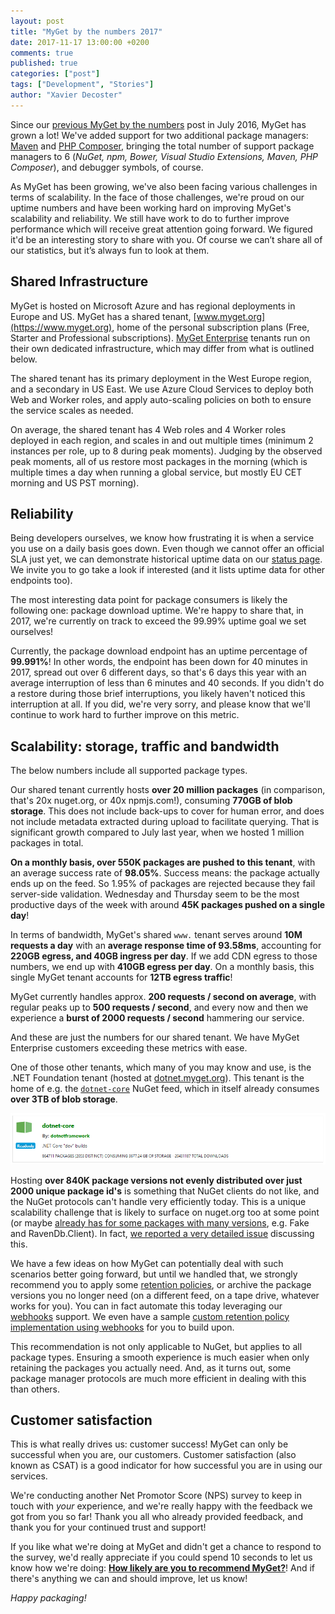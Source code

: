 ```yaml
---
layout: post
title: "MyGet by the numbers 2017"
date: 2017-11-17 13:00:00 +0200
comments: true
published: true
categories: ["post"]
tags: ["Development", "Stories"]
author: "Xavier Decoster"
---
```


Since our [previous MyGet by the numbers](https://blog.myget.org/post/2016/07/28/myget-by-the-numbers.html) post in July 2016, MyGet has grown a lot! We've added support for two additional package managers: [Maven](https://blog.myget.org/post/2017/02/09/maven-packages-just-arrived-on-myget-early-access-preview.html) and [PHP Composer](https://blog.myget.org/post/2017/09/11/php-composer-packages-on-myget.html), bringing the total number of support package managers to 6 (*NuGet, npm, Bower, Visual Studio Extensions, Maven, PHP Composer*), and debugger symbols, of course.

As MyGet has been growing, we've also been facing various challenges in terms of scalability. In the face of those challenges, we're proud on our uptime numbers and have been working hard on improving MyGet's scalability and reliability. We still have work to do to further improve performance which will receive great attention going forward. We figured it'd be an interesting story to share with you. Of course we can’t share all of our statistics, but it’s always fun to look at them. 

## Shared Infrastructure

MyGet is hosted on Microsoft Azure and has regional deployments in Europe and US. MyGet has a shared tenant, [www.myget.org](https://www.myget.org), home of the personal subscription plans (Free, Starter and Professional subscriptions). [MyGet Enterprise](https://www.myget.org/enterprise) tenants run on their own dedicated infrastructure, which may differ from what is outlined below.

The shared tenant has its primary deployment in the West Europe region, and a secondary in US East. We use Azure Cloud Services to deploy both Web and Worker roles, and apply auto-scaling policies on both to ensure the service scales as needed.

On average, the shared tenant has 4 Web roles and 4 Worker roles deployed in each region, and scales in and out multiple times (minimum 2 instances per role, up to 8 during peak moments). Judging by the observed peak moments, all of us restore most packages in the morning (which is multiple times a day when running a global service, but mostly EU CET morning and US PST morning).

## Reliability

Being developers ourselves, we know how frustrating it is when a service you use on a daily basis goes down. Even though we cannot offer an official SLA just yet, we can demonstrate historical uptime data on our [status page](https://www.myget.org/status). We invite you to go take a look if interested (and it lists uptime data for other endpoints too). 

The most interesting data point for package consumers is likely the following one: package download uptime. We're happy to share that, in 2017, we're currently on track to exceed the 99.99% uptime goal we set ourselves!

Currently, the package download endpoint has an uptime percentage of **99.991%**! In other words, the endpoint has been down for 40 minutes in 2017, spread out over 6 different days, so that's 6 days this year with an average interruption of less than 6 minutes and 40 seconds. If you didn't do a restore during those brief interruptions, you likely haven't noticed this interruption at all. If you did, we're very sorry, and please know that we'll continue to work hard to further improve on this metric.

## Scalability: storage, traffic and bandwidth

The below numbers include all supported package types.

Our shared tenant currently hosts **over 20 million packages** (in comparison, that's 20x nuget.org, or 40x npmjs.com!), consuming **770GB of blob storage**. This does not include back-ups to cover for human error, and does not include metadata extracted during upload to facilitate querying. That is significant growth compared to July last year, when we hosted 1 million packages in total. 

**On a monthly basis, over 550K packages are pushed to this tenant**, with an average success rate of **98.05%**. Success means: the package actually ends up on the feed. So 1.95% of packages are rejected because they fail server-side validation.
Wednesday and Thursday seem to be the most productive days of the week with around **45K packages pushed on a single day**!

In terms of bandwidth, MyGet's shared `www.` tenant serves around **10M requests a day** with an **average response time of 93.58ms**, accounting for **220GB egress, and 40GB ingress per day**. If we add CDN egress to those numbers, we end up with **410GB egress per day**. On a monthly basis, this single MyGet tenant accounts for **12TB egress traffic**!

MyGet currently handles approx. **200 requests / second on average**, with regular peaks up to **500 requests / second**, and every now and then we experience a **burst of 2000 requests / second** hammering our service.

And these are just the numbers for our shared tenant. We have MyGet Enterprise customers exceeding these metrics with ease.

One of those other tenants, which many of you may know and use, is the .NET Foundation tenant (hosted at [dotnet.myget.org](https://dotnet.myget.org)).
This tenant is the home of e.g. the [`dotnet-core`](https://dotnet.myget.org/gallery/dotnet-core) NuGet feed, which in itself already consumes **over 3TB of blob storage**. 

![](../Images/2017/10/dotnet-core.png)

Hosting **over 840K package versions not evenly distributed over just 2000 unique package id's** is something that NuGet clients do not like, and the NuGet protocols can't handle very efficiently today. This is a unique scalability challenge that is likely to surface on nuget.org too at some point (or maybe [already has for some packages with many versions](https://github.com/NuGet/NuGetGallery/issues/4859#issuecomment-337455878), e.g. Fake and RavenDb.Client). In fact, [we reported a very detailed issue](https://github.com/NuGet/Home/issues/4448) discussing this.

We have a few ideas on how MyGet can potentially deal with such scenarios better going forward, but until we handled that, we strongly recommend you to apply some [retention policies](https://docs.myget.org/docs/reference/package-retention), or archive the package versions you no longer need (on a different feed, on a tape drive, whatever works for you).
You can in fact automate this today leveraging our [webhooks](https://docs.myget.org/docs/reference/webhooks) support. We even have a sample [custom retention policy implementation using webhooks](https://docs.myget.org/docs/reference/package-retention#Custom_package_retention_rules_using_webhooks) for you to build upon.

This recommendation is not only applicable to NuGet, but applies to all package types. Ensuring a smooth experience is much easier when only retaining the packages you actually need. And, as it turns out, some package manager protocols are much more efficient in dealing with this than others.

## Customer satisfaction

This is what really drives us: customer success! 
MyGet can only be successful when you are, our customers. 
Customer satisfaction (also known as CSAT) is a good indicator for how successful you are in using our services.

We're conducting another Net Promotor Score (NPS) survey to keep in touch with *your* experience, and we're really happy with the feedback we got from you so far! 
Thank you all who already provided feedback, and thank you for your continued trust and support!

If you like what we're doing at MyGet and didn't get a chance to respond to the survey, we'd really appreciate if you could spend 10 seconds to let us know how we're doing: **[How likely are you to recommend MyGet?](https://www.surveybuilder.com/s/1bV59)**! 
And if there's anything we can and should improve, let us know!

*Happy packaging!*